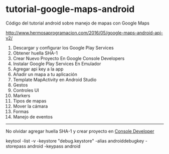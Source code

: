 # tutorial-google-maps-android
Código del tutorial android sobre manejo de mapas con Google Maps

http://www.hermosaprogramacion.com/2016/05/google-maps-android-api-v2/

1.  Descargar y configurar los Google Play Services
2.  Obtener huella SHA-1
3.  Crear Nuevo Proyecto En Google Console Developers
4.  Instalar Google Play Services En Emulador
5.  Agregar api key a la app
6.  Añadir un mapa a tu aplicación
7.  Template MapActivity en Android Studio
8.  Gestos
9.  Controles UI
10. Markers
11. Tipos de mapas
12. Mover la cámara
13. Formas
14. Manejo de eventos

***

No olvidar agregar huella SHA-1 y crear proyecto en [Console Developer](https://console.developers.google.com)

keytool -list -v -keystore "debug.keystore" -alias androiddebugkey -storepass android -keypass android





